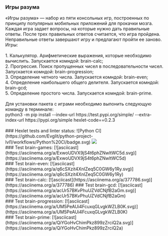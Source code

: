 <h3>Игры разума</h3>
«Игры разума» — набор из пяти консольных игр, построенных по принципу популярных мобильных приложений для прокачки мозга. Каждая игра задает вопросы, на которые нужно дать правильные ответы. После трех правильных ответов считается, что игра пройдена. Неправильные ответы завершают игру и предлагают пройти ее заново. Игры:<br><br>
1. Калькулятор. Арифметические выражения, которые необходимо вычислить. Запускается комндой: brain-calc;<br>
2. Прогрессия. Поиск пропущенных чисел в последовательности чисел. Запускается комндой: brain-progression;<br>
3. Определение четного числа. Запускается комндой: brain-even;<br>
4. Определение наибольшего общего делителя. Запускается комндой: brain-gcd;<br>
5. Определение простого числа. Запускается комндой: brain-prime.<br><br>
Для установки пакета с играми необходимо выпонить следующую команду в терминале:<br>
python3 -m pip install --index-url https://test.pypi.org/simple/ --extra-index-url https://pypi.org/simple hexlet-code==0.2.3<br><br>
### Hexlet tests and linter status:
![Python CI](https://github.com/Evglit/python-project-lvl1/workflows/Python%20CI/badge.svg)
<a href="https://codeclimate.com/github/Evglit/python-project-lvl1"><img src="https://api.codeclimate.com/v1/badges/a99a88d28ad37a79dbf6/maintainability" /></a><br>
### Test brain-games:
[![asciicast](https://asciinema.org/a/ExwoUDVX9jS4t6phZNwltWC5d.svg)](https://asciinema.org/a/ExwoUDVX9jS4t6phZNwltWC5d)<br>
### Test brain-even:
[![asciicast](https://asciinema.org/a/q6cSXzit4XnIZeq5C0GW6y1Ry.svg)](https://asciinema.org/a/q6cSXzit4XnIZeq5C0GW6y1Ry)<br>
### Test brain-calc:
[![asciicast](https://asciinema.org/a/377786.svg)](https://asciinema.org/a/377786)
### Test brain-gcd:
[![asciicast](https://asciinema.org/a/acUr57BKvPhuUZVdCNjfB2aGm.svg)](https://asciinema.org/a/acUr57BKvPhuUZVdCNjfB2aGm)<br>
### Test brain-progression:
[![asciicast](https://asciinema.org/a/UM5PeAUi4FcuxqGLvgkWZLB0K.svg)](https://asciinema.org/a/UM5PeAUi4FcuxqGLvgkWZLB0K)<br>
### Test brain-prime:
[![asciicast](https://asciinema.org/a/QiYGoHvChimPkz899zZrciQ2a.svg)](https://asciinema.org/a/QiYGoHvChimPkz899zZrciQ2a)
